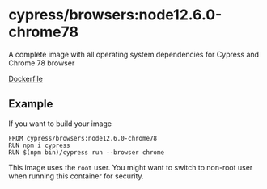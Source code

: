 # cypress/browsers:node12.6.0-chrome78

A complete image with all operating system dependencies for Cypress and Chrome 78 browser

[Dockerfile](Dockerfile)

## Example

If you want to build your image

```
FROM cypress/browsers:node12.6.0-chrome78
RUN npm i cypress
RUN $(npm bin)/cypress run --browser chrome
```

This image uses the `root` user. You might want to switch to non-root
user when running this container for security.

